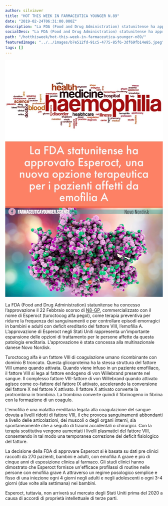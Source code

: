 ```yaml
---
author: silviaver
title: "HOT THIS WEEK IN FARMACEUTICA YOUNGER N.89"
date: "2019-02-24T06:31:00.000Z"
description: "La FDA (Food and Drug Administration) statunitense ha approvato N8-GP, commercializzato con il nome di Esperoct (turoctocog alfa pegol), come terapia preventiva per ridurre la frequenza dei sanguinamenti e per controllare episodi emorragici in pazienti con deficit ereditario del fattore VIII. L’approvazione di Esperoct negli Stati Uniti rappresenta un'importante espansione delle opzioni di trattamento per le persone con emofilia A."
socialDesc: "La FDA (Food and Drug Administration) statunitense ha approvato N8-GP, commercializzato con il nome di Esperoct (turoctocog alfa pegol), come terapia preventiva per ridurre la frequenza dei sanguinamenti e per controllare episodi emorragici in pazienti con deficit ereditario del fattore VIII. L’approvazione di Esperoct negli Stati Uniti rappresenta un'importante espansione delle opzioni di trattamento per le persone con emofilia A."
path: "/hotthisweek/hot-this-week-in-farmaceutica-younger-n89/"
featuredImage: "../../images/b7e512fd-91c5-4775-85f6-3df69fb14e85.jpeg"
tags: []
---
```


![](../../images/b7e512fd-91c5-4775-85f6-3df69fb14e85.jpeg)

La FDA (Food and Drug Administration) statunitense ha concesso l’approvazione il 22 Febbraio scorso di [N8-GP](https://www.fda.gov/downloads/BiologicsBloodVaccines/UCM631609.pdf), commercializzato con il nome di Esperoct (turoctocog alfa pegol), come terapia preventiva per ridurre la frequenza dei sanguinamenti e per controllare episodi emorragici in bambini e adulti con deficit ereditario del fattore VIII, l’emofilia A. L’approvazione di Esperoct negli Stati Uniti rappresenta un'importante espansione delle opzioni di trattamento per le persone affette da questa patologia ereditaria. L’approvazione è stata concessa alla multinazionale danese Novo Nordisk.

Turoctocog alfa è un fattore VIII di coagulazione umano ricombinante con dominio B troncato. Questa glicoproteina ha la stessa struttura del fattore VIII umano quando attivata. Quando viene infuso in un paziente emofiliaco, il fattore VIII si lega al fattore endogeno di von Willebrand presente nel sangue. Il complesso fattore VIII-fattore di von Willebrand quando attivato agisce come co-fattore del fattore IX attivato, accelerando la conversione del fattore X nel fattore X attivato. Il fattore X attivato converte la protrombina in trombina. La trombina converte quindi il fibrinogeno in fibrina con la formazione di un coagulo.

L'emofilia è una malattia ereditaria legata alla coagulazione del sangue dovuta a livelli ridotti di fattore VIII, il che provoca sanguinamenti abbondanti a livello delle articolazioni, dei muscoli o degli organi interni, sia spontaneamente che a seguito di traumi accidentali o chirurgici. Con la terapia sostitutiva vengono aumentati i livelli plasmatici del fattore VIII, consentendo in tal modo una temporanea correzione del deficit fisiologico del fattore.

La decisione della FDA di approvare Esperoct si è basata su dati pre clinici raccolti da 270 pazienti, bambini e adulti, con emofilia A grave e più di cinque anni di esposizione clinica al farmaco. Gli studi clinici hanno dimostrato che Esperoct fornisce un'efficace profilassi di routine nelle persone con emofilia grave A attraverso un regime posologico semplice e fisso di una iniezione ogni 4 giorni negli adulti e negli adolescenti o ogni 3-4 giorni (due volte alla settimana) nei bambini.

Esperoct, tuttavia, non arriverà sul mercato degli Stati Uniti prima del 2020 a causa di accordi di proprietà intellettuale di terze parti.
